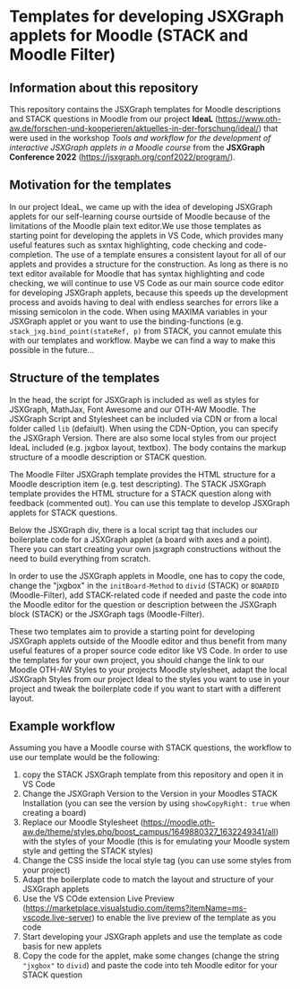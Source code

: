# Templates for developing JSXGraph applets for Moodle (STACK and Moodle Filter)

## Information about this repository
This repository contains the JSXGraph templates for Moodle descriptions and STACK questions in Moodle from our project **IdeaL** (https://www.oth-aw.de/forschen-und-kooperieren/aktuelles-in-der-forschung/ideal/) that were used in the workshop *Tools and workflow for the development of interactive JSXGraph applets in a Moodle course* from the **JSXGraph Conference 2022** (https://jsxgraph.org/conf2022/program/).

## Motivation for the templates
In our project IdeaL, we came up with the idea of developing JSXGraph applets for our self-learning course ourtside of Moodle because of the limitations of the Moodle plain text editor.We use those templates as starting point for developing the applets in VS Code, which provides many useful features such as sxntax highlighting, code checking and code-completion. The use of a template ensures a consistent layout for all of our applets and provides a structure for the construction. As long as there is no text editor available for Moodle that has syntax highlighting and code checking, we will continue to use VS Code as our main source code editor for developing JSXGraph applets, because this speeds up the development process and avoids having to deal with endless searches for errors like a missing semicolon in the code. When using MAXIMA variables in your JSXGraph applet or you want to use the binding-functions (e.g. `stack_jxg.bind_point(stateRef, p)` from STACK, you cannot emulate this with our templates and workflow. Maybe we can find a way to make this possible in the future...

## Structure of the templates
In the head, the script for JSXGraph is included as well as styles for JSXGraph, MathJax, Font Awesome and our OTH-AW Moodle. The JSXGraph Script and Stylesheet can be included via CDN or from a local folder called `lib` (defaiult). When using the CDN-Option, you can specify the JSXGraph Version. There are also some local styles from our project IdeaL included (e.g. jxgbox layout, textbox). The body contains the markup structure of a moodle description or STACK question.

The Moodle Filter JSXGraph template provides the HTML structure for a Moodle description item (e.g. test descripting).
The STACK JSXGraph template provides the HTML structure for a STACK question along with feedback (commented out). You can use this template to develop JSXGraph applets for STACK questions.

Below the JSXGraph div, there is a local script tag that includes our boilerplate code for a JSXGraph applet (a board with axes and a point). There you can start creating your own jsxgraph constructions without the need to build everything from scratch.

In order to use the JSXGraph applets in Moodle, one has to copy the code, change the "jxgbox" in the `initBoard-Method` to `divid` (STACK) or `BOARDID` (Moodle-Filter), add STACK-related code if needed and paste the code into the Moodle editor for the question or description between the JSXGraph block (STACK) or the JSXGraph tags (Moodle-Filter).

These two templates aim to provide a starting point for developing JSXGraph applets outside of the Moodle editor and thus benefit from many useful features of a proper source code editor like VS Code. In order to use the templates for your own project, you should change the link to our Moodle OTH-AW Styles to your projects Moodle stylesheet, adapt the local JSXGraph Styles from our project Ideal to the styles you want to use in your project and tweak the boilerplate code if you want to start with a different layout.

## Example workflow
Assuming you have a Moodle course with STACK questions, the workflow to use our template would be the following:
1. copy the STACK JSXGraph template from this repository and open it in VS Code
2. Change the JSXGraph Version to the Version in your Moodles STACK Installation (you can see the version by using `showCopyRight: true` when creating a board)
3. Replace our Moodle Stylesheet (https://moodle.oth-aw.de/theme/styles.php/boost_campus/1649880327_1632249341/all) with the styles of your Moodle (this is for emulating your Moodle system style and getting the STACK styles)
4. Change the CSS inside the local style tag (you can use some styles from your project)
5. Adapt the boilerplate code to match the layout and structure of your JSXGraph applets
6. Use the VS COde extension Live Preview (https://marketplace.visualstudio.com/items?itemName=ms-vscode.live-server) to enable the live preview of the template as you code 
7. Start developing your JSXGraph applets and use the template as code basis for new applets
8. Copy the code for the applet, make some changes (change the string `"jxgbox"` to `divid`) and paste the code into teh Moodle editor for your STACK question





